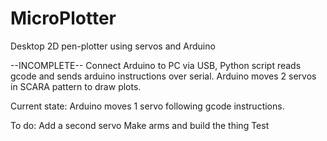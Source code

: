 # MicroPlotter
Desktop 2D pen-plotter using servos and Arduino

--INCOMPLETE--
Connect Arduino to PC via USB, Python script reads gcode and sends arduino instructions over serial. 
Arduino moves 2 servos in SCARA pattern to draw plots. 

Current state:
Arduino moves 1 servo following gcode instructions. 

To do:
Add a second servo
Make arms and build the thing
Test

